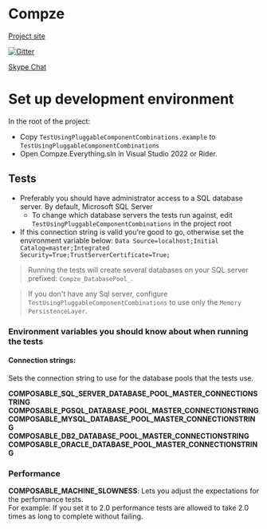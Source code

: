 # Compze

[Project site](http://compze.net/)

[![Gitter](https://badges.gitter.im/Composable4/Lobby.svg)](https://gitter.im/Composable4/Lobby?utm_source=badge&utm_medium=badge&utm_campaign=pr-badge&utm_content=badge)

[Skype Chat](https://join.skype.com/awyeJlk3rVbu)


# Set up development environment
In the root of the project:
* Copy `TestUsingPluggableComponentCombinations.example` to `TestUsingPluggableComponentCombinations`
* Open Compze.Everything.sln in Visual Studio 2022 or Rider.

## Tests
* Preferably you should have administrator access to a SQL database server. By default, Microsoft SQL Server 
  * To change which database servers the tests run against, edit `TestUsingPluggableComponentCombinations` in the project root
* If this connection string is valid you're good to go, otherwise set the environment variable below:
  `Data Source=localhost;Initial Catalog=master;Integrated Security=True;TrustServerCertificate=True;`

>Running the tests will create several databases on your SQL server prefixed: `Compze_DatabasePool_`.  

>If you don't have any Sql server, configure `TestUsingPluggableComponentCombinations` to use only the `Memory` `PersistenceLayer`.
 
### Environment variables you should know about when running the tests

#### Connection strings:
Sets the connection string to use for the database pools that the tests use.

**COMPOSABLE_SQL_SERVER_DATABASE_POOL_MASTER_CONNECTIONSTRING**
**COMPOSABLE_PGSQL_DATABASE_POOL_MASTER_CONNECTIONSTRING**  
**COMPOSABLE_MYSQL_DATABASE_POOL_MASTER_CONNECTIONSTRING**  
**COMPOSABLE_DB2_DATABASE_POOL_MASTER_CONNECTIONSTRING**  
**COMPOSABLE_ORACLE_DATABASE_POOL_MASTER_CONNECTIONSTRING**


### Performance
**COMPOSABLE_MACHINE_SLOWNESS**: 
Lets you adjust the expectations for the performance tests.  
For example: If you set it to 2.0 performance tests are allowed to take 2.0 times as long to complete without failing.